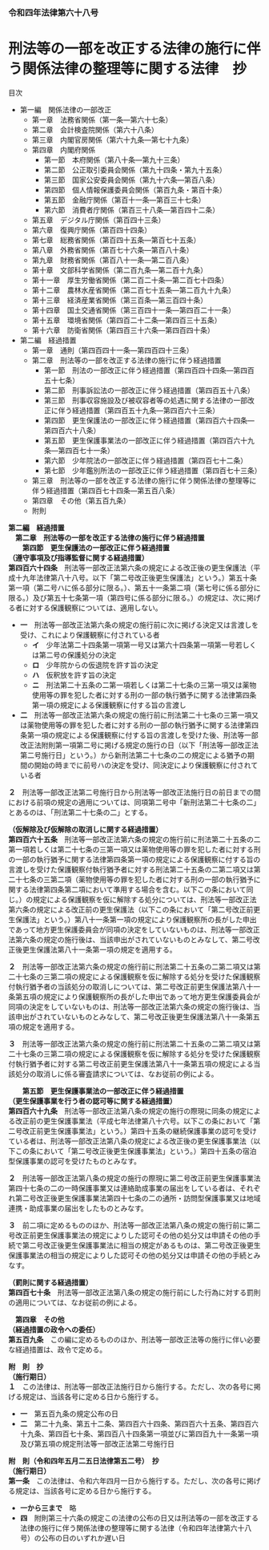 ### 令和四年法律第六十八号  
# 刑法等の一部を改正する法律の施行に伴う関係法律の整理等に関する法律　抄  
  
目次  
* 第一編　関係法律の一部改正  
	* 第一章　法務省関係（第一条―第六十七条）  
	* 第二章　会計検査院関係（第六十八条）  
	* 第三章　内閣官房関係（第六十九条―第七十九条）  
	* 第四章　内閣府関係  
		* 第一節　本府関係（第八十条―第九十三条）  
		* 第二節　公正取引委員会関係（第九十四条・第九十五条）  
		* 第三節　国家公安委員会関係（第九十六条―第百八条）  
		* 第四節　個人情報保護委員会関係（第百九条・第百十条）  
		* 第五節　金融庁関係（第百十一条―第百三十七条）  
		* 第六節　消費者庁関係（第百三十八条―第百四十二条）  
	* 第五章　デジタル庁関係（第百四十三条）  
	* 第六章　復興庁関係（第百四十四条）  
	* 第七章　総務省関係（第百四十五条―第百七十五条）  
	* 第八章　外務省関係（第百七十六条―第百八十条）  
	* 第九章　財務省関係（第百八十一条―第二百八条）  
	* 第十章　文部科学省関係（第二百九条―第二百十九条）  
	* 第十一章　厚生労働省関係（第二百二十条―第二百七十四条）  
	* 第十二章　農林水産省関係（第二百七十五条―第二百九十九条）  
	* 第十三章　経済産業省関係（第三百条―第三百四十条）  
	* 第十四章　国土交通省関係（第三百四十一条―第四百二十一条）  
	* 第十五章　環境省関係（第四百二十二条―第四百三十五条）  
	* 第十六章　防衛省関係（第四百三十六条―第四百四十条）  
* 第二編　経過措置  
	* 第一章　通則（第四百四十一条―第四百四十三条）  
	* 第二章　刑法等の一部を改正する法律の施行に伴う経過措置  
		* 第一節　刑法の一部改正に伴う経過措置（第四百四十四条―第四百五十七条）  
		* 第二節　刑事訴訟法の一部改正に伴う経過措置（第四百五十八条）  
		* 第三節　刑事収容施設及び被収容者等の処遇に関する法律の一部改正に伴う経過措置（第四百五十九条―第四百六十三条）  
		* 第四節　更生保護法の一部改正に伴う経過措置（第四百六十四条―第四百六十八条）  
		* 第五節　更生保護事業法の一部改正に伴う経過措置（第四百六十九条―第四百七十一条）  
		* 第六節　少年院法の一部改正に伴う経過措置（第四百七十二条）  
		* 第七節　少年鑑別所法の一部改正に伴う経過措置（第四百七十三条）  
	* 第三章　刑法等の一部を改正する法律の施行に伴う関係法律の整理等に伴う経過措置（第四百七十四条―第五百八条）  
	* 第四章　その他（第五百九条）  
	* 附則  
  
**第二編　経過措置**  
&emsp;**第二章　刑法等の一部を改正する法律の施行に伴う経過措置**  
&emsp;&emsp;**第四節　更生保護法の一部改正に伴う経過措置**  
**（遵守事項及び指導監督に関する経過措置）**  
**第四百六十四条**　刑法等一部改正法第六条の規定による改正後の更生保護法（平成十九年法律第八十八号。以下「第二号改正後更生保護法」という。）第五十条第一項（第二号ハに係る部分に限る。）、第五十一条第二項（第七号に係る部分に限る。）及び第五十七条第一項（第四号に係る部分に限る。）の規定は、次に掲げる者に対する保護観察については、適用しない。  
* **一**　刑法等一部改正法第六条の規定の施行前に次に掲げる決定又は言渡しを受け、これにより保護観察に付されている者  
	* **イ**　少年法第二十四条第一項第一号又は第六十四条第一項第一号若しくは第二号の保護処分の決定  
	* **ロ**　少年院からの仮退院を許す旨の決定  
	* **ハ**　仮釈放を許す旨の決定  
	* **ニ**　刑法第二十五条の二第一項若しくは第二十七条の三第一項又は薬物使用等の罪を犯した者に対する刑の一部の執行猶予に関する法律第四条第一項の規定による保護観察に付する旨の言渡し  
* **二**　刑法等一部改正法第六条の規定の施行前に刑法第二十七条の三第一項又は薬物使用等の罪を犯した者に対する刑の一部の執行猶予に関する法律第四条第一項の規定による保護観察に付する旨の言渡しを受けた後、刑法等一部改正法附則第一項第二号に掲げる規定の施行の日（以下「刑法等一部改正法第二号施行日」という。）から新刑法第二十七条の二の規定による猶予の期間の開始の時までに前号ハの決定を受け、同決定により保護観察に付されている者  
  
**２**　刑法等一部改正法第二号施行日から刑法等一部改正法施行日の前日までの間における前項の規定の適用については、同項第二号中「新刑法第二十七条の二」とあるのは、「刑法第二十七条の二」とする。  
  
**（仮解除及び仮解除の取消しに関する経過措置）**  
**第四百六十五条**　刑法等一部改正法第六条の規定の施行前に刑法第二十五条の二第一項若しくは第二十七条の三第一項又は薬物使用等の罪を犯した者に対する刑の一部の執行猶予に関する法律第四条第一項の規定による保護観察に付する旨の言渡しを受けた保護観察付執行猶予者に対する刑法第二十五条の二第二項又は第二十七条の三第二項（薬物使用等の罪を犯した者に対する刑の一部の執行猶予に関する法律第四条第二項において準用する場合を含む。以下この条において同じ。）の規定による保護観察を仮に解除する処分については、刑法等一部改正法第六条の規定による改正前の更生保護法（以下この条において「第二号改正前更生保護法」という。）第八十一条第一項の規定により保護観察所の長がした申出であって地方更生保護委員会が同項の決定をしていないものは、刑法等一部改正法第六条の規定の施行後は、当該申出がされていないものとみなして、第二号改正後更生保護法第八十一条第一項の規定を適用する。  
  
**２**　刑法等一部改正法第六条の規定の施行前に刑法第二十五条の二第二項又は第二十七条の三第二項の規定による保護観察を仮に解除する処分を受けた保護観察付執行猶予者の当該処分の取消しについては、第二号改正前更生保護法第八十一条第五項の規定により保護観察所の長がした申出であって地方更生保護委員会が同項の決定をしていないものは、刑法等一部改正法第六条の規定の施行後は、当該申出がされていないものとみなして、第二号改正後更生保護法第八十一条第五項の規定を適用する。  
  
**３**　刑法等一部改正法第六条の規定の施行前に刑法第二十五条の二第二項又は第二十七条の三第二項の規定による保護観察を仮に解除する処分を受けた保護観察付執行猶予者に対する第二号改正前更生保護法第八十一条第五項の規定による当該処分の取消しに係る審査請求については、なお従前の例による。  
  
&emsp;&emsp;**第五節　更生保護事業法の一部改正に伴う経過措置**  
**（更生保護事業を行う者の認可等に関する経過措置）**  
**第四百六十九条**　刑法等一部改正法第八条の規定の施行の際現に同条の規定による改正前の更生保護事業法（平成七年法律第八十六号。以下この条において「第二号改正前更生保護事業法」という。）第四十五条の継続保護事業の認可を受けている者は、刑法等一部改正法第八条の規定による改正後の更生保護事業法（以下この条において「第二号改正後更生保護事業法」という。）第四十五条の宿泊型保護事業の認可を受けたものとみなす。  
  
**２**　刑法等一部改正法第八条の規定の施行の際現に第二号改正前更生保護事業法第四十七条の二の一時保護事業又は連絡助成事業の届出をしている者は、それぞれ第二号改正後更生保護事業法第四十七条の二の通所・訪問型保護事業又は地域連携・助成事業の届出をしたものとみなす。  
  
**３**　前二項に定めるもののほか、刑法等一部改正法第八条の規定の施行前に第二号改正前更生保護事業法の規定によりした認可その他の処分又は申請その他の手続で第二号改正後更生保護事業法に相当の規定があるものは、第二号改正後更生保護事業法の相当の規定によりした認可その他の処分又は申請その他の手続とみなす。  
  
**（罰則に関する経過措置）**  
**第四百七十条**　刑法等一部改正法第八条の規定の施行前にした行為に対する罰則の適用については、なお従前の例による。  
  
&emsp;**第四章　その他**  
**（経過措置の政令への委任）**  
**第五百九条**　この編に定めるもののほか、刑法等一部改正法等の施行に伴い必要な経過措置は、政令で定める。  
  
**附　則　抄**  
**（施行期日）**  
**１**　この法律は、刑法等一部改正法施行日から施行する。ただし、次の各号に掲げる規定は、当該各号に定める日から施行する。  
* **一**　第五百九条の規定公布の日  
* **二**　第二十九条、第五十二条、第四百六十四条、第四百六十五条、第四百六十九条、第四百七十条、第四百八十四条第一項並びに第四百九十一条第一項及び第五項の規定刑法等一部改正法第二号施行日  
  
**附　則（令和四年五月二五日法律第五二号）　抄**  
**（施行期日）**  
**第一条**　この法律は、令和六年四月一日から施行する。ただし、次の各号に掲げる規定は、当該各号に定める日から施行する。  
* **一から三まで**　略  
* **四**　附則第三十六条の規定この法律の公布の日又は刑法等の一部を改正する法律の施行に伴う関係法律の整理等に関する法律（令和四年法律第六十八号）の公布の日のいずれか遅い日  
  
